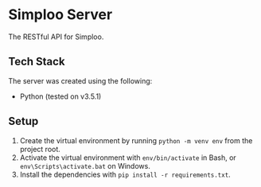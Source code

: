 # Simploo Server

The RESTful API for Simploo.

## Tech Stack

The server was created using the following:

- Python (tested on v3.5.1)

## Setup

1. Create the virtual environment by running `python -m venv env` from the project root.
2. Activate the virtual environment with `env/bin/activate` in Bash, or `env\Scripts\activate.bat` on Windows.
3. Install the dependencies with `pip install -r requirements.txt`.